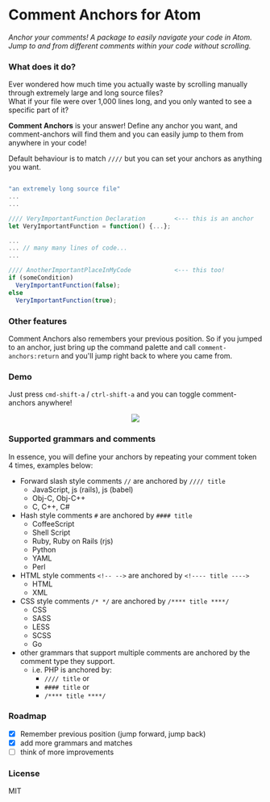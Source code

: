 # Comment Anchors for Atom

_Anchor your comments! A package to easily navigate your code in Atom._  
_Jump to and from different comments within your code without scrolling._

### What does it do?

Ever wondered how much time you actually waste by scrolling manually through
extremely large and long source files?   
What if your file were over 1,000 lines long, and you only wanted to see a specific part of it?  

**Comment Anchors** is your answer! Define any anchor you want, and comment-anchors
will find them and you can easily jump to them from anywhere in your code!

Default behaviour is to match `////` but you can set your anchors as anything you want.

```js

"an extremely long source file"
...
...

//// VeryImportantFunction Declaration        <--- this is an anchor
let VeryImportantFunction = function() {...};

...
... // many many lines of code...
...

//// AnotherImportantPlaceInMyCode            <--- this too!
if (someCondition)
  VeryImportantFunction(false);
else
  VeryImportantFunction(true);

```

### Other features

Comment Anchors also remembers your previous position. So if you jumped to an anchor, just bring up the command palette and call `comment-anchors:return` and you'll jump right back to where you came from.

### Demo

Just press `cmd-shift-a` / `ctrl-shift-a` and you can toggle comment-anchors anywhere!

<p align="center">
  <img src="http://i.imgur.com/IpnIMl9.gif" />
</p>

### Supported grammars and comments

In essence, you will define your anchors by repeating your comment token 4 times, examples below:

* Forward slash style comments `//` are anchored by `//// title`
  * JavaScript, js (rails), js (babel)
  * Obj-C, Obj-C++
  * C, C++, C#
* Hash style comments `#` are anchored by `#### title`
  * CoffeeScript
  * Shell Script
  * Ruby, Ruby on Rails (rjs)
  * Python
  * YAML
  * Perl
* HTML style comments `<!-- -->` are anchored by `<!---- title ---->`
  * HTML
  * XML
* CSS style comments `/* */` are anchored by `/**** title ****/`
  * CSS
  * SASS
  * LESS
  * SCSS
  * Go
* other grammars that support multiple comments are anchored by the comment type they support.
  * i.e. PHP is anchored by:
    * `//// title` or
    * `#### title` or
    * `/**** title ****/`

### Roadmap

- [x] Remember previous position (jump forward, jump back)
- [x] add more grammars and matches
- [ ] think of more improvements

### License

MIT
